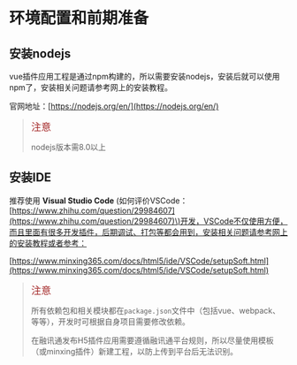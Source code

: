 # 环境配置和前期准备

## 安装nodejs

vue插件应用工程是通过npm构建的，所以需要安装nodejs，安装后就可以使用npm了，安装相关问题请参考网上的安装教程。

官网地址：[https://nodejs.org/en/](https://nodejs.org/en/)

> <font size=4 color=brown>注意</font>
>
> nodejs版本需8.0以上


## 安装IDE

推荐使用 **Visual Studio Code** \(如何评价VSCode：[https://www.zhihu.com/question/29984607](https://www.zhihu.com/question/29984607)\)开发，VSCode不仅使用方便，而且里面有很多开发插件，后期调试、打包等都会用到，安装相关问题请参考网上的安装教程或者参考：

[https://www.minxing365.com/docs/html5/ide/VSCode/setupSoft.html](https://www.minxing365.com/docs/html5/ide/VSCode/setupSoft.html)


> <font size=4 color=brown>注意</font>
>
> 所有依赖包和相关模块都在`package.json`文件中（包括vue、webpack、等等），开发时可根据自身项目需要修改依赖。
>
> 在融讯通发布H5插件应用需要遵循融讯通平台规则，所以尽量使用模板（或minxing插件）新建工程，以防上传到平台后无法识别。
